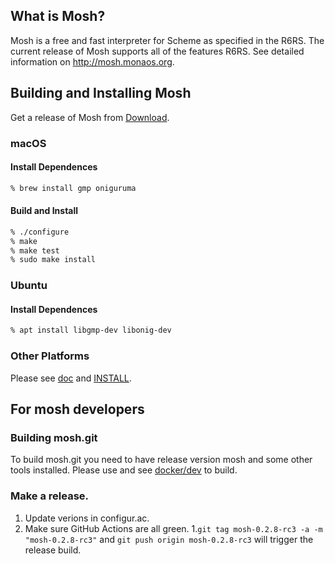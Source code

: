 ## What is Mosh?
Mosh is a free and fast interpreter for Scheme as specified in the R6RS.
The current release of Mosh supports all of the features R6RS.
See detailed information on http://mosh.monaos.org.

## Building and Installing Mosh
Get a release of Mosh from [Download](https://github.com/higepon/mosh/releases).

### macOS
#### Install Dependences
```sh
% brew install gmp oniguruma
```

#### Build and Install
```sh
% ./configure
% make
% make test
% sudo make install
```

### Ubuntu

#### Install Dependences
```sh
% apt install libgmp-dev libonig-dev
```

### Other Platforms
Please see [doc](https://github.com/higepon/mosh/tree/master/doc) and [INSTALL](https://github.com/higepon/mosh/blob/master/INSTALL).

## For mosh developers
### Building mosh.git
To build mosh.git you need to have release version mosh and some other tools installed. Please use and see [docker/dev](https://github.com/higepon/mosh/tree/master/docker/) to build.

### Make a release.
1. Update verions in configur.ac.
1. Make sure GitHub Actions are all green.
1.```git tag mosh-0.2.8-rc3 -a -m "mosh-0.2.8-rc3"``` and ```git push origin mosh-0.2.8-rc3``` will trigger the release build.

